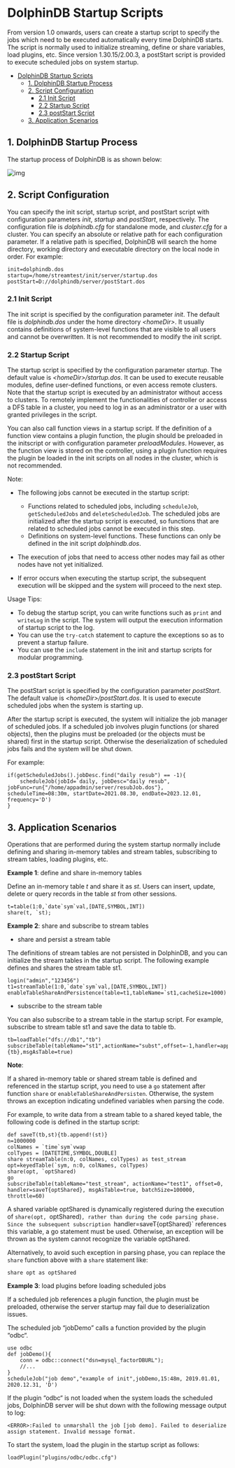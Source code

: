 # DolphinDB Startup Scripts

From version 1.0 onwards, users can create a startup script to specify the jobs which need to be executed automatically every time DolphinDB starts. The script is normally used to initialize streaming, define or share variables, load plugins, etc. Since version 1.30.15/2.00.3, a postStart script is provided to execute scheduled jobs on system startup.

- [DolphinDB Startup Scripts](#dolphindb-startup-scripts)
	- [1. DolphinDB Startup Process](#1-dolphindb-startup-process)
	- [2. Script Configuration](#2-script-configuration)
		- [2.1 Init Script](#21-init-script)
		- [2.2 Startup Script](#22-startup-script)
		- [2.3 postStart Script](#23-poststart-script)
	- [3. Application Scenarios](#3-application-scenarios)

## 1. DolphinDB Startup Process

The startup process of DolphinDB is as shown below:

![img](./images/startup.png?raw=true)

## 2. Script Configuration

You can specify the init script, startup script, and postStart script with configuration parameters *init*, *startup* and *postStart*, respectively. The configuration file is *dolphindb.cfg* for standalone mode, and *cluster.cfg* for a cluster. You can specify an absolute or relative path for each configuration parameter. If a relative path is specified, DolphinDB will search the home directory, working directory and executable directory on the local node in order. For example:

```
init=dolphindb.dos
startup=/home/streamtest/init/server/startup.dos
postStart=D://dolphindb/server/postStart.dos
```
 

### 2.1 Init Script

The init script is specified by the configuration parameter *init*. The default file is *dolphindb.dos* under the home directory *\<homeDir>*. It usually contains definitions of system-level functions that are visible to all users and cannot be overwritten. It is not recommended to modify the init script.

 

### 2.2 Startup Script

The startup script is specified by the configuration parameter *startup*. The default value is *\<homeDir>/startup.dos*. It can be used to execute reusable modules, define user-defined functions, or even access remote clusters. Note that the startup script is executed by an administrator without access to clusters. To remotely implement the functionalities of controller or access a DFS table in a cluster, you need to log in as an administrator or a user with granted privileges in the script.

You can also call function views in a startup script. If the definition of a function view contains a plugin function, the plugin should be preloaded in the initscript or with configuration parameter *preloadModules*. However, as the function view is stored on the controller, using a plugin function requires the plugin be loaded in the init scripts on all nodes in the cluster, which is not recommended.

Note:
- The following jobs cannot be executed in the startup script:

  - Functions related to scheduled jobs, including `scheduleJob`, `getScheduledJobs` and `deleteScheduledJob`. The scheduled jobs are initialized after the startup script is executed, so functions that are related to scheduled jobs cannot be executed in this step.
  - Definitions on system-level functions. These functions can only be defined in the init script *dolphindb.dos*. 

- The execution of jobs that need to access other nodes may fail as other nodes have not yet initialized.
- If error occurs when executing the startup script, the subsequent execution will be skipped and the system will proceed to the next step.

Usage Tips:

- To debug the startup script, you can write functions such as `print` and `writeLog` in the script. The system will output the execution information of startup script to the log. 
- You can use the `try-catch` statement to capture the exceptions so as to prevent a startup failure.
- You can use the `include` statement in the init and startup scripts for modular programming. 

### 2.3 postStart Script

The postStart script is specified by the configuration parameter *postStart*. The default value is *\<homeDir>/postStart.dos*. It is used to execute scheduled jobs when the system is starting up.

After the startup script is executed, the system will initialize the job manager of scheduled jobs. If a scheduled job involves plugin functions (or shared objects), then the plugins must be preloaded (or the objects must be shared) first in the startup script. Otherwise the deserialization of scheduled jobs fails and the system will be shut down.

For example:

```
if(getScheduledJobs().jobDesc.find("daily resub") == -1){
    scheduleJob(jobId=`daily, jobDesc="daily resub", jobFunc=run{"/home/appadmin/server/resubJob.dos"}, scheduleTime=08:30m, startDate=2021.08.30, endDate=2023.12.01, frequency='D')   
} 
```


## 3. Application Scenarios

Operations that are performed during the system startup normally include defining and sharing in-memory tables and stream tables, subscribing to stream tables, loading plugins, etc.

**Example 1**: define and share in-memory tables

Define an in-memory table *t* and share it as *st*. Users can insert, update, delete or query records in the table *st* from other sessions.

```
t=table(1:0,`date`sym`val,[DATE,SYMBOL,INT])
share(t, `st); 
```

**Example 2**: share and subscribe to stream tables

- share and persist a stream table

The definitions of stream tables are not persisted in DolphinDB, and you can initialize the stream tables in the startup script. The following example defines and shares the stream table st1.

```
login("admin","123456")
t1=streamTable(1:0,`date`sym`val,[DATE,SYMBOL,INT])
enableTableShareAndPersistence(table=t1,tableName=`st1,cacheSize=1000)
```

- subscribe to the stream table

You can also subscribe to a stream table in the startup script. For example, subscribe to stream table st1 and save the data to table tb.

```
tb=loadTable("dfs://db1","tb")
subscribeTable(tableName="st1",actionName="subst",offset=-1,handler=append!{tb},msgAsTable=true)
```

**Note**:

If a shared in-memory table or shared stream table is defined and referenced in the startup script, you need to use a `go` statement after function `share` or `enableTableShareAndPersisten`. Otherwise, the system throws an exception indicating undefined variables when parsing the code.

For example, to write data from a stream table to a shared keyed table, the following code is defined in the startup script:

```
def saveT(tb,st){tb.append!(st)}
n=1000000
colNames = `time`sym`vwap
colTypes = [DATETIME,SYMBOL,DOUBLE]
share streamTable(n:0, colNames, colTypes) as test_stream
opt=keyedTable(`sym, n:0, colNames, colTypes)
share(opt, `optShared)
go
subscribeTable(tableName="test_stream", actionName="test1", offset=0, handler=saveT{optShared}, msgAsTable=true, batchSize=100000, throttle=60)
```

A shared variable optShared is dynamically registered during the execution of `share(opt, `optShared)`, rather than during the code parsing phase. Since the subsequent subscription `handler=saveT{optShared}` references this variable, a go statement must be used. Otherwise, an exception will be thrown as the system cannot recognize the variable optShared. 

Alternatively, to avoid such exception in parsing phase, you can replace the `share` function above with a `share` statement like:

```
share opt as optShared
```

**Example 3**: load plugins before loading scheduled jobs

If a scheduled job references a plugin function, the plugin must be preloaded, otherwise the server startup may fail due to deserialization issues. 

The scheduled job “jobDemo” calls a function provided by the plugin “odbc“.

```
use odbc
def jobDemo(){
	conn = odbc::connect("dsn=mysql_factorDBURL");
	//...
}
scheduleJob("job demo","example of init",jobDemo,15:48m, 2019.01.01, 2020.12.31, 'D')
```

If the plugin “odbc“ is not loaded when the system loads the scheduled jobs, DolphinDB server will be shut down with the following message output to log:

```
<ERROR>:Failed to unmarshall the job [job demo]. Failed to deserialize assign statement. Invalid message format.
```

To start the system, load the plugin in the startup script as follows:

```
loadPlugin("plugins/odbc/odbc.cfg")
```

 
